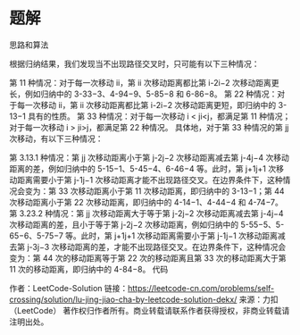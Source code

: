 # 题解
思路和算法

根据归纳结果，我们发现当不出现路径交叉时，只可能有以下三种情况：

第 11 种情况：对于每一次移动 ii，第 ii 次移动距离都比第 i-2i−2 次移动距离更长，例如归纳中的 3-33−3、4-94−9、5-85−8 和 6-86−8。
第 22 种情况：对于每一次移动 ii，第 ii 次移动距离都比第 i-2i−2 次移动距离更短，即归纳中的 3-13−1 具有的性质。
第 33 种情况：对于每一次移动 i < ji<j，都满足第 11 种情况；对于每一次移动 i > ji>j，都满足第 22 种情况。
具体地，对于第 33 种情况的第 jj 次移动，有以下三种情况：

第 3.13.1 种情况：第 jj 次移动距离小于第 j-2j−2 次移动距离减去第 j-4j−4 次移动距离的差，例如归纳中的 5-15−1、5-45−4、6-46−4 等。此时，第 j+1j+1 次移动距离需要小于第 j-1j−1 次移动距离才能不出现路径交叉。在边界条件下，这种情况会变为：第 33 次移动距离小于第 11 次移动距离，即归纳中的 3-13−1；第 44 次移动距离小于第 22 次移动距离，即归纳中的 4-14−1、4-44−4 和 4-74−7。
第 3.23.2 种情况：第 jj 次移动距离大于等于第 j-2j−2 次移动距离减去第 j-4j−4 次移动距离的差，且小于等于第 j-2j−2 次移动距离，例如归纳中的 5-55−5、5-65−6、5-75−7 等。此时，第 j+1j+1 次移动距离需要小于第 j-1j−1 次移动距离减去第 j-3j−3 次移动距离的差，才能不出现路径交叉。在边界条件下，这种情况会变为：第 44 次的移动距离等于第 22 次的移动距离且第 33 次的移动距离大于第 11 次的移动距离，即归纳中的 4-84−8。
代码

作者：LeetCode-Solution
链接：https://leetcode-cn.com/problems/self-crossing/solution/lu-jing-jiao-cha-by-leetcode-solution-dekx/
来源：力扣（LeetCode）
著作权归作者所有。商业转载请联系作者获得授权，非商业转载请注明出处。